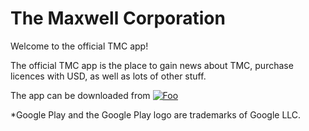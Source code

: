# The Maxwell Corporation
Welcome to the official TMC app!

The official TMC app is the place to gain news about TMC, purchase licences with USD, as well as lots of other stuff.


The app can be downloaded from <a href="https://play.google.com/store/apps/details?id=com.xdliverblx.tmc" rel="Google Play">![Foo](https://play.google.com/intl/en_us/badges/static/images/badges/en_badge_web_generic.png)</a>


*Google Play and the Google Play logo are trademarks of Google LLC.
